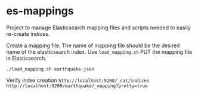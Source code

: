 # es-mappings
Project to manage Elasticsearch mapping files and scripts needed to easily re-create indices.

Create a mapping file. The name of mapping file should be the desired name of the elasticsearch index. 
Use `load_mapping.sh` PUT the mapping file in Elasticsearch.

`./load_mapping.sh earthquake.json`

Verify index creation
`http://localhost:9200/_cat/indices`
`http://localhost:9200/earthquake/_mapping?pretty=true`
